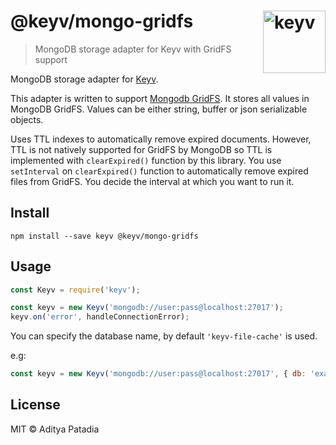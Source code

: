 # @keyv/mongo-gridfs [<img width="100" align="right" src="https://rawgit.com/lukechilds/keyv/master/media/logo.svg" alt="keyv">](https://github.com/lukechilds/keyv)

> MongoDB storage adapter for Keyv with GridFS support

MongoDB storage adapter for [Keyv](https://github.com/lukechilds/keyv).

This adapter is written to support [Mongodb GridFS](https://docs.mongodb.com/manual/core/gridfs/). It stores all values in MongoDB GridFS. Values can be either string, buffer or json serializable objects.

Uses TTL indexes to automatically remove expired documents. However, TTL is not natively supported for GridFS by MongoDB so TTL is implemented with `clearExpired()` function by this library. You use `setInterval` on `clearExpired()` function to automatically remove expired files from GridFS. You decide the interval at which you want to run it.

## Install

```shell
npm install --save keyv @keyv/mongo-gridfs
```

## Usage

```js
const Keyv = require('keyv');

const keyv = new Keyv('mongodb://user:pass@localhost:27017');
keyv.on('error', handleConnectionError);
```

You can specify the database name, by default `'keyv-file-cache'` is used.

e.g:

```js
const keyv = new Keyv('mongodb://user:pass@localhost:27017', { db: 'example-keyv-cache' });
```

## License

MIT © Aditya Patadia
